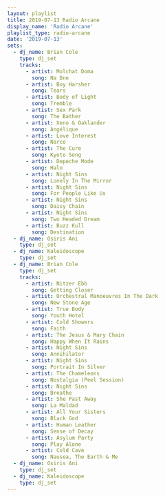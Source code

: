 ```yaml
---
layout: playlist
title: 2019-07-13 Radio Arcane
display_name: 'Radio Arcane'
playlist_type: radio-arcane
date: '2019-07-13'
sets:
  - dj_name: Brian Cole
    type: dj_set
    tracks:
      - artist: Molchat Doma
        song: Na Dne
      - artist: Boy Harsher
        song: Tears
      - artist: Body of Light
        song: Tremble
      - artist: Sex Park
        song: The Bather
      - artist: Xeno & Oaklander
        song: Angélique
      - artist: Love Interest
        song: Narco
      - artist: The Cure
        song: Kyoto Song
      - artist: Depeche Mode
        song: Halo
      - artist: Night Sins
        song: Lonely In The Mirror
      - artist: Night Sins
        song: For People Like Us
      - artist: Night Sins
        song: Daisy Chain
      - artist: Night Sins
        song: Two Headed Dream
      - artist: Buzz Kull
        song: Destination
  - dj_name: Osiris Ani
    type: dj_set
  - dj_name: Kaleidoscope
    type: dj_set
  - dj_name: Brian Cole
    type: dj_set
    tracks:
      - artist: Nitzer Ebb
        song: Getting Closer
      - artist: Orchestral Manoeuvres In The Dark
        song: New Stone Age
      - artist: True Body
        song: Youth Hotel
      - artist: Cold Showers
        song: Faith
      - artist: The Jesus & Mary Chain
        song: Happy When It Rains
      - artist: Night Sins
        song: Annihilator
      - artist: Night Sins
        song: Portrait In Silver
      - artist: The Chameleons
        song: Nostalgia (Peel Session)
      - artist: Night Sins
        song: Breathe
      - artist: She Past Away
        song: La Maldad
      - artist: All Your Sisters
        song: Black God
      - artist: Human Leather
        song: Sense of Decay
      - artist: Asylum Party
        song: Play Alone
      - artist: Cold Cave
        song: Nausea, The Earth & Me
  - dj_name: Osiris Ani
    type: dj_set
  - dj_name: Kaleidoscope
    type: dj_set
---
```

